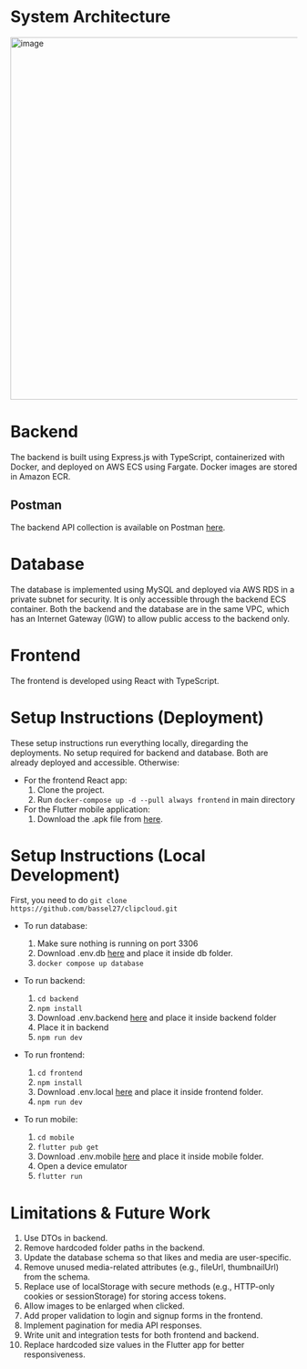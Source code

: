 # System Architecture
<img width="955" height="635" alt="image" src="https://github.com/user-attachments/assets/d20f5fab-a254-42fe-ac80-563048ac7294" />

# Backend

The backend is built using Express.js with TypeScript, containerized with Docker, and deployed on AWS ECS using Fargate. Docker images are stored in Amazon ECR.

## Postman

The backend API collection is available on Postman [here](https://grad-project-9975.postman.co/workspace/Personal~aec82f60-08b4-4964-8861-0b9414f1b7c4/collection/44435924-1bb3ce08-54bf-4cf3-9bb0-1adac6b8afd9?action=share&source=copy-link&creator=44435924).

# Database

The database is implemented using MySQL and deployed via AWS RDS in a private subnet for security. It is only accessible through the backend ECS container. Both the backend and the database are in the same VPC, which has an Internet Gateway (IGW) to allow public access to the backend only.

# Frontend

The frontend is developed using React with TypeScript.

# Setup Instructions (Deployment)
These setup instructions run everything locally, diregarding the deployments. No setup required for backend and database. Both are already deployed and accessible. Otherwise:
- For the frontend React app:
  1. Clone the project.
  2. Run `docker-compose up -d --pull always frontend` in main directory
- For the Flutter mobile application:
  1. Download the .apk file from [here](https://drive.google.com/drive/folders/1yyi20oIRq53Mug5WAduRbgFvfKUt1Bvn?usp=sharing).
     
# Setup Instructions (Local Development)
First, you need to do `git clone https://github.com/bassel27/clipcloud.git`
- To run database:
  1.  Make sure nothing is running on port 3306
  2.  Download .env.db [here](https://drive.google.com/drive/folders/1yyi20oIRq53Mug5WAduRbgFvfKUt1Bvn?usp=sharing) and place it inside db folder.
  3.  `docker compose up database`
  
- To run backend:
  1. `cd backend`
  2. `npm install`
  3. Download .env.backend [here](https://drive.google.com/drive/folders/1yyi20oIRq53Mug5WAduRbgFvfKUt1Bvn?usp=sharing) and place it inside backend folder
  4. Place it in backend
  5. `npm run dev`
     
- To run frontend:
  1. `cd frontend`
  2. `npm install`
  3. Download .env.local [here](https://drive.google.com/drive/folders/1yyi20oIRq53Mug5WAduRbgFvfKUt1Bvn?usp=sharing) and place it inside frontend folder.
  4. `npm run dev`

- To run mobile:
  1. `cd mobile`
  2. `flutter pub get`
  3. Download .env.mobile [here](https://drive.google.com/drive/folders/1yyi20oIRq53Mug5WAduRbgFvfKUt1Bvn?usp=sharing) and place it inside mobile folder.
  4. Open a device emulator
  5. `flutter run`

# Limitations & Future Work
1.	Use DTOs in backend.
2.	Remove hardcoded folder paths in the backend.
3.	Update the database schema so that likes and media are user-specific.
4.	Remove unused media-related attributes (e.g., fileUrl, thumbnailUrl) from the schema.
5.	Replace use of localStorage with secure methods (e.g., HTTP-only cookies or sessionStorage) for storing access tokens.
6.	Allow images to be enlarged when clicked.
7.	Add proper validation to login and signup forms in the frontend.
8.	Implement pagination for media API responses.
9.	Write unit and integration tests for both frontend and backend.
10.	Replace hardcoded size values in the Flutter app for better responsiveness.
